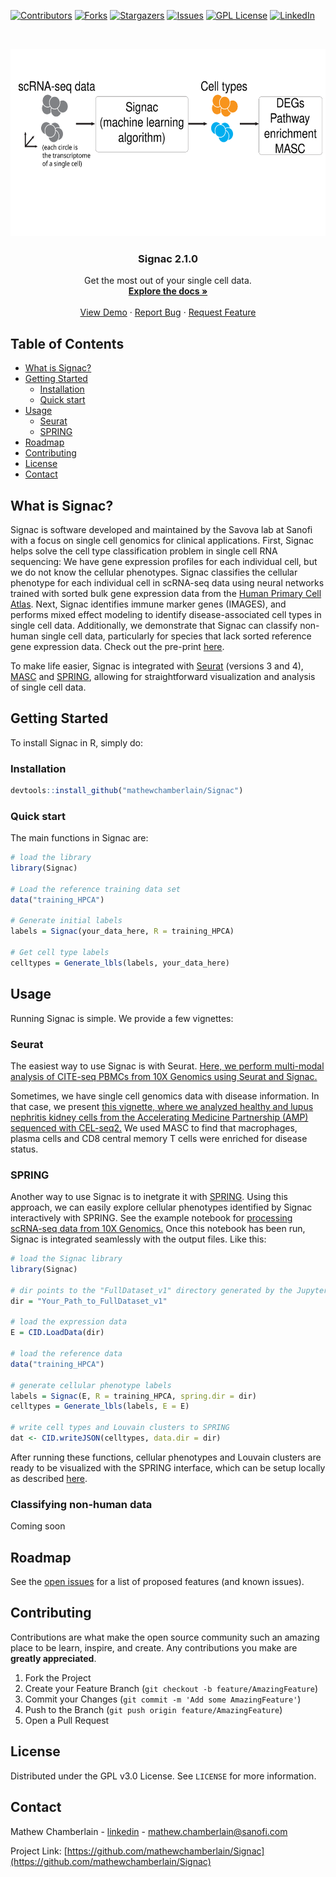 [![Contributors][contributors-shield]][contributors-url]
[![Forks][forks-shield]][forks-url]
[![Stargazers][stars-shield]][stars-url]
[![Issues][issues-shield]][issues-url]
[![GPL License][license-shield]][license-url]
[![LinkedIn][linkedin-shield]][linkedin-url]

<!-- PROJECT LOGO -->
<br />
<p align="center">
  <a href="https://www.sanofi.com/">
    <img src="images/GitHubFigure.svg" alt="Logo" width="600" height="300">
  </a>

  <h3 align="center">Signac 2.1.0</h3>

  <p align="center">
    Get the most out of your single cell data.
    <br />
    <a href="#getting-started"><strong>Explore the docs »</strong></a>
    <br />
    <br />
    <a href="https://htmlpreview.github.io/?https://github.com/mathewchamberlain/Signac/master/vignettes/signac-Seurat_CITEseq.html">View Demo</a>
    ·
    <a href="https://github.com/mathewchamberlain/Signac/issues">Report Bug</a>
    ·
    <a href="https://github.com/mathewchamberlain/Signac/issues">Request Feature</a>
  </p>
</p>



<!-- TABLE OF CONTENTS -->
## Table of Contents

* [What is Signac?](#about-the-project)
* [Getting Started](#getting-started)
  * [Installation](#installation)
  * [Quick start](#quickstart)
* [Usage](#usage)
  * [Seurat](#seurat)
  * [SPRING](#spring)
* [Roadmap](#roadmap)
* [Contributing](#contributing)
* [License](#license)
* [Contact](#contact)

<!-- ABOUT THE PROJECT -->
## What is Signac?

Signac is software developed and maintained by the Savova lab at Sanofi with a focus on single cell genomics for clinical applications. First, Signac helps solve the cell type classification problem in single cell RNA sequencing: We have gene expression profiles for each individual cell, but we do not know the cellular phenotypes. Signac classifies the cellular phenotype for each individual cell in scRNA-seq data using neural networks trained with sorted bulk gene expression data from the [Human Primary Cell Atlas](https://bmcgenomics.biomedcentral.com/articles/10.1186/1471-2164-14-632). Next, Signac identifies immune marker genes (IMAGES), and performs mixed effect modeling to identify disease-associated cell types in single cell data. Additionally, we demonstrate that Signac can classify non-human single cell data, particularly for species that lack sorted reference gene expression data. Check out the pre-print [here](https://www.biorxiv.org/content/10.1101/2021.02.01.429207v2).

To make life easier, Signac is integrated with [Seurat](https://satijalab.org/seurat/) (versions 3 and 4), [MASC](https://pubmed.ncbi.nlm.nih.gov/30333237/) and [SPRING](https://pubmed.ncbi.nlm.nih.gov/29228172/), allowing for straightforward visualization and analysis of single cell data.

<!-- GETTING STARTED -->
## Getting Started

To install Signac in R, simply do:

### Installation

```r
devtools::install_github("mathewchamberlain/Signac")
```

### Quick start

The main functions in Signac are:

```r
# load the library
library(Signac)

# Load the reference training data set
data("training_HPCA")

# Generate initial labels
labels = Signac(your_data_here, R = training_HPCA)

# Get cell type labels
celltypes = Generate_lbls(labels, your_data_here)
```

<!-- USAGE EXAMPLES -->
## Usage

Running Signac is simple. We provide a few vignettes:

### Seurat
The easiest way to use Signac is with Seurat. [Here, we perform multi-modal analysis of CITE-seq PBMCs from 10X Genomics using Seurat and Signac.](https://htmlpreview.github.io/?https://github.com/mathewchamberlain/Signac/master/vignettes/signac-Seurat_CITEseq.html)

Sometimes, we have single cell genomics data with disease information. In that case, we present [this vignette, where we analyzed healthy and lupus nephritis kidney cells from the Accelerating Medicine Partnership (AMP) sequenced with CEL-seq2.](https://htmlpreview.github.io/?https://github.com/mathewchamberlain/Signac/master/vignettes/signac-Seurat_AMP.html) We used MASC to find that macrophages, plasma cells and CD8 central memory T cells were enriched for disease status.

### SPRING
Another way to use Signac is to inetgrate it with [SPRING](https://pubmed.ncbi.nlm.nih.gov/29228172/). Using this approach, we can easily explore cellular phenotypes identified by Signac interactively with SPRING. See the example notebook for [processing scRNA-seq data from 10X Genomics.](https://github.com/mathewchamberlain/Signac/blob/master/vignettes/spring_notebook_10X.ipynb) Once this notebook has been run, Signac is integrated seamlessly with the output files. Like this:

```r
# load the Signac library
library(Signac)

# dir points to the "FullDataset_v1" directory generated by the Jupyter notebook
dir = "Your_Path_to_FullDataset_v1" 

# load the expression data
E = CID.LoadData(dir)

# load the reference data
data("training_HPCA")

# generate cellular phenotype labels
labels = Signac(E, R = training_HPCA, spring.dir = dir)
celltypes = Generate_lbls(labels, E = E)

# write cell types and Louvain clusters to SPRING
dat <- CID.writeJSON(celltypes, data.dir = dir)
```

After running these functions, cellular phenotypes and Louvain clusters are ready to be visualized with the SPRING interface, which can be setup locally as described [here](https://github.com/AllonKleinLab/SPRING_dev). 

### Classifying non-human data

Coming soon

<!-- ROADMAP -->
## Roadmap

See the [open issues](https://github.com/mathewchamberlain/Signac/issues) for a list of proposed features (and known issues).

<!-- CONTRIBUTING -->
## Contributing

Contributions are what make the open source community such an amazing place to be learn, inspire, and create. Any contributions you make are **greatly appreciated**.

1. Fork the Project
2. Create your Feature Branch (`git checkout -b feature/AmazingFeature`)
3. Commit your Changes (`git commit -m 'Add some AmazingFeature'`)
4. Push to the Branch (`git push origin feature/AmazingFeature`)
5. Open a Pull Request

<!-- LICENSE -->
## License

Distributed under the GPL v3.0 License. See `LICENSE` for more information.

<!-- CONTACT -->
## Contact

Mathew Chamberlain - [linkedin](https://linkedin.com/in/chamberlainmathew) - mathew.chamberlain@sanofi.com

Project Link: [https://github.com/mathewchamberlain/Signac](https://github.com/mathewchamberlain/Signac)

<!-- MARKDOWN LINKS & IMAGES -->
<!-- https://www.markdownguide.org/basic-syntax/#reference-style-links -->
[contributors-shield]: https://img.shields.io/github/contributors/mathewchamberlain/Signac.svg?style=flat-square
[contributors-url]: https://github.com/mathewchamberlain/Signac/graphs/contributors
[forks-shield]: https://img.shields.io/github/forks/mathewchamberlain/Signac.svg?style=flat-square
[forks-url]: https://github.com/mathewchamberlain/Signac/network/members
[stars-shield]: https://img.shields.io/github/stars/mathewchamberlain/Signac.svg?style=flat-square
[stars-url]: https://github.com/mathewchamberlain/Signac/stargazers
[issues-shield]: https://img.shields.io/github/issues/mathewchamberlain/Signac.svg?style=flat-square
[issues-url]: https://github.com/mathewchamberlain/Signac/issues
[license-shield]: https://img.shields.io/github/license/mathewchamberlain/Signac.svg?style=flat-square
[license-url]: https://choosealicense.com/licenses/gpl-3.0/
[linkedin-shield]: https://img.shields.io/badge/-LinkedIn-black.svg?style=flat-square&logo=linkedin&colorB=555
[linkedin-url]: https://linkedin.com/in/chamberlainmathew
[product-screenshot]: images/screenshot.png
